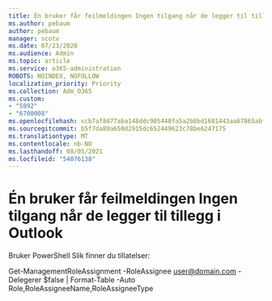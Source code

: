 ```yaml
---
title: Én bruker får feilmeldingen Ingen tilgang når de legger til tillegg i Outlook
ms.author: pebaum
author: pebaum
manager: scotv
ms.date: 07/23/2020
ms.audience: Admin
ms.topic: article
ms.service: o365-administration
ROBOTS: NOINDEX, NOFOLLOW
localization_priority: Priority
ms.collection: Adm_O365
ms.custom:
- "5892"
- "6700008"
ms.openlocfilehash: ccb7af8477aba148ddc905448fa5a2b8bd1681443aa67865abfc69e1ca785f75
ms.sourcegitcommit: b5f7da89a650d2915dc652449623c78be6247175
ms.translationtype: MT
ms.contentlocale: nb-NO
ms.lasthandoff: 08/05/2021
ms.locfileid: "54076138"
---
```

# <a name="one-user-gets-access-denied-error-while-adding-add-ins-in-outlook"></a>Én bruker får feilmeldingen Ingen tilgang når de legger til tillegg i Outlook

Bruker PowerShell Slik finner du tillatelser:

Get-ManagementRoleAssignment -RoleAssignee [user@domain.com](mailto:user@domain.com "mailto:user@domain.com") -Delegerer $false | Format-Table -Auto Role,RoleAssigneeName,RoleAssigneeType